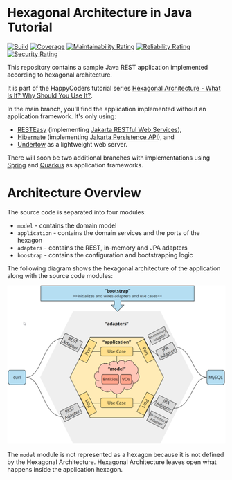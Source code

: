 # Hexagonal Architecture in Java Tutorial

[![Build](https://github.com/SvenWoltmann/hexagonal-architecture-java/actions/workflows/build.yml/badge.svg)](https://github.com/SvenWoltmann/hexagonal-architecture-java/actions/workflows/build.yml)
[![Coverage](https://sonarcloud.io/api/project_badges/measure?project=SvenWoltmann_hexagonal-architecture-java&metric=coverage)](https://sonarcloud.io/dashboard?id=SvenWoltmann_hexagonal-architecture-java)
[![Maintainability Rating](https://sonarcloud.io/api/project_badges/measure?project=SvenWoltmann_hexagonal-architecture-java&metric=sqale_rating)](https://sonarcloud.io/dashboard?id=SvenWoltmann_hexagonal-architecture-java)
[![Reliability Rating](https://sonarcloud.io/api/project_badges/measure?project=SvenWoltmann_hexagonal-architecture-java&metric=reliability_rating)](https://sonarcloud.io/dashboard?id=SvenWoltmann_hexagonal-architecture-java)
[![Security Rating](https://sonarcloud.io/api/project_badges/measure?project=SvenWoltmann_hexagonal-architecture-java&metric=security_rating)](https://sonarcloud.io/dashboard?id=SvenWoltmann_hexagonal-architecture-java)

This repository contains a sample Java REST application implemented according to hexagonal architecture.

It is part of the HappyCoders tutorial series [Hexagonal Architecture - What Is It? Why Should You Use It?](https://www.happycoders.eu/software-craftsmanship/hexagonal-architecture/).

In the main branch, you'll find the application implemented without an application framework. It's only using:
* [RESTEasy](https://resteasy.dev/) (implementing [Jakarta RESTful Web Services](https://jakarta.ee/specifications/restful-ws/)),
* [Hibernate](https://hibernate.org/) (implementing [Jakarta Persistence API](https://jakarta.ee/specifications/persistence/)), and
* [Undertow](https://undertow.io/) as a lightweight web server.

There will soon be two additional branches with implementations using [Spring](https://spring.io/) and [Quarkus](https://quarkus.io/) as application frameworks.

# Architecture Overview

The source code is separated into four modules:
* `model` - contains the domain model
* `application` - contains the domain services and the ports of the hexagon
* `adapters` - contains the REST, in-memory and JPA adapters
* `boostrap` - contains the configuration and bootstrapping logic

The following diagram shows the hexagonal architecture of the application along with the source code modules:

![Hexagonal Architecture Modules](doc/hexagonal-architecture-modules.png)

The `model` module is not represented as a hexagon because it is not defined by the Hexagonal Architecture. Hexagonal Architecture leaves open what happens inside the application hexagon. 
